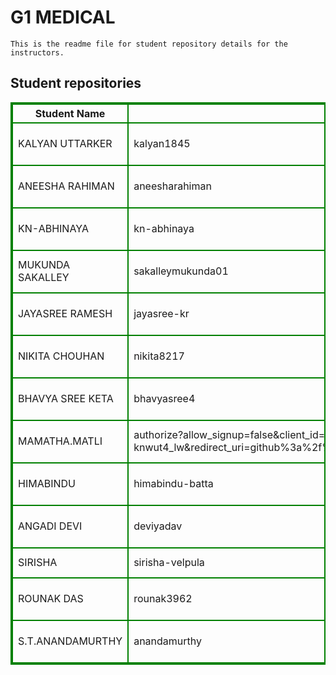 # G1 MEDICAL
    This is the readme file for student repository details for the instructors.
## Student repositories 
<table style="border : 2px solid green; width:100%;">
<tr >
<th style="border : 2px solid green;">Student Name</th>
<th style="border : 2px solid green;">GitHub Username</th>
<th style="border : 2px solid green;">Repository link</th>
</tr>
<tr style="border : 2px solid green;">
<td style="border : 2px solid green;">KALYAN UTTARKER</td> 

<td style="border : 2px solid green;">kalyan1845</td> 

<td style="border : 2px solid green;">https://github.com/sure-trust/KALYAN-UTTARKER-g1-medical</td> 
</tr>

<tr style="border : 2px solid green;">
<td style="border : 2px solid green;">ANEESHA RAHIMAN</td> 

<td style="border : 2px solid green;">aneesharahiman</td> 

<td style="border : 2px solid green;">https://github.com/sure-trust/ANEESHA-RAHIMAN-g1-medical</td> 
</tr>

<tr style="border : 2px solid green;">
<td style="border : 2px solid green;">KN-ABHINAYA</td> 

<td style="border : 2px solid green;">kn-abhinaya</td> 

<td style="border : 2px solid green;">https://github.com/sure-trust/KN-ABHINAYA-g1-medical</td> 
</tr>

<tr style="border : 2px solid green;">
<td style="border : 2px solid green;">MUKUNDA SAKALLEY</td> 

<td style="border : 2px solid green;">sakalleymukunda01</td> 

<td style="border : 2px solid green;">https://github.com/sure-trust/MUKUNDA-SAKALLEY-g1-medical</td> 
</tr>

<tr style="border : 2px solid green;">
<td style="border : 2px solid green;">JAYASREE RAMESH</td> 

<td style="border : 2px solid green;">jayasree-kr</td> 

<td style="border : 2px solid green;">https://github.com/sure-trust/JAYASREE-RAMESH-g1-medical</td> 
</tr>

<tr style="border : 2px solid green;">
<td style="border : 2px solid green;">NIKITA CHOUHAN</td> 

<td style="border : 2px solid green;">nikita8217</td> 

<td style="border : 2px solid green;">https://github.com/sure-trust/NIKITA-CHOUHAN-g1-medical</td> 
</tr>

<tr style="border : 2px solid green;">
<td style="border : 2px solid green;">BHAVYA SREE KETA</td> 

<td style="border : 2px solid green;">bhavyasree4</td> 

<td style="border : 2px solid green;">https://github.com/sure-trust/BHAVYA-SREE-KETA-g1-medical</td> 
</tr>

<tr style="border : 2px solid green;">
<td style="border : 2px solid green;">MAMATHA.MATLI</td> 

<td style="border : 2px solid green;">authorize?allow_signup=false&client_id=3f8b8834a91f0caad392&code_challenge=tvnpuxq_u_5i-0o04ufe0zjmbvkrkcbhne-rco6aj38&code_challenge_method=s256&nonce=fzvukexbbnpn-knwut4_lw&redirect_uri=github%3a%2f%2fcom.github.android%2foauth&response_type=code&scope=user+repo+notifications+admin%3aorg+read%3adiscussion+user%3aassets+project+workflow&skip_account_picker=true&state=gqbu16i2ukjxvlc0g7burw</td> 

<td style="border : 2px solid green;">https://github.com/sure-trust/MAMATHA.MATLI-g1-medical</td> 
</tr>

<tr style="border : 2px solid green;">
<td style="border : 2px solid green;">HIMABINDU</td> 

<td style="border : 2px solid green;">himabindu-batta</td> 

<td style="border : 2px solid green;">https://github.com/sure-trust/HIMABINDU-g1-medical</td> 
</tr>

<tr style="border : 2px solid green;">
<td style="border : 2px solid green;">ANGADI DEVI</td> 

<td style="border : 2px solid green;">deviyadav</td> 

<td style="border : 2px solid green;">https://github.com/sure-trust/ANGADI-DEVI-g1-medical</td> 
</tr>

<tr style="border : 2px solid green;">
<td style="border : 2px solid green;">SIRISHA</td> 

<td style="border : 2px solid green;">sirisha-velpula</td> 

<td style="border : 2px solid green;">https://github.com/sure-trust/SIRISHA-g1-medical</td> 
</tr>

<tr style="border : 2px solid green;">
<td style="border : 2px solid green;">ROUNAK DAS</td> 

<td style="border : 2px solid green;">rounak3962</td> 

<td style="border : 2px solid green;">https://github.com/sure-trust/ROUNAK-DAS-g1-medical</td> 
</tr>

<tr style="border : 2px solid green;">
<td style="border : 2px solid green;">S.T.ANANDAMURTHY</td> 

<td style="border : 2px solid green;">anandamurthy</td> 

<td style="border : 2px solid green;">https://github.com/sure-trust/S.T.ANANDAMURTHY-g1-medical</td> 
</tr>
